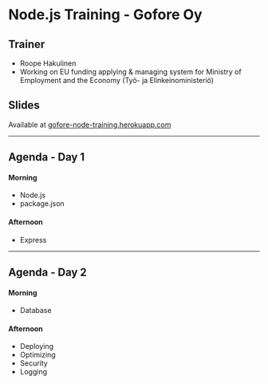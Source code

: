 # Node.js Training - Gofore Oy

## Trainer
- Roope Hakulinen
- Working on EU funding applying & managing system for Ministry of Employment and the Economy (Työ- ja Elinkeinoministeriö)

## Slides
Available at [gofore-node-training.herokuapp.com](http://gofore-node-training.herokuapp.com/)

---

## Agenda - Day 1
#### Morning
- Node.js
- package.json

#### Afternoon
- Express

---

## Agenda - Day 2
#### Morning
- Database

#### Afternoon
- Deploying
- Optimizing
- Security
- Logging